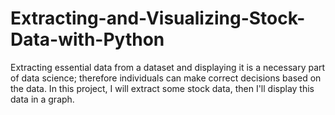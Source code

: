 # Extracting-and-Visualizing-Stock-Data-with-Python
Extracting essential data from a dataset and displaying it is a necessary part of data science; therefore individuals can make correct decisions based on the data. In this project, I will extract some stock data, then I'll display this data in a graph.
